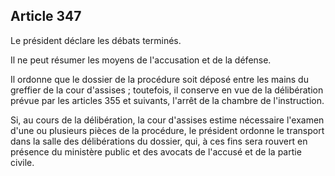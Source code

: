 Article 347
----
Le président déclare les débats terminés.

Il ne peut résumer les moyens de l'accusation et de la défense.

Il ordonne que le dossier de la procédure soit déposé entre les mains du
greffier de la cour d'assises ; toutefois, il conserve en vue de la délibération
prévue par les articles 355 et suivants, l'arrêt de la chambre de l'instruction.

Si, au cours de la délibération, la cour d'assises estime nécessaire l'examen
d'une ou plusieurs pièces de la procédure, le président ordonne le transport
dans la salle des délibérations du dossier, qui, à ces fins sera rouvert en
présence du ministère public et des avocats de l'accusé et de la partie civile.
